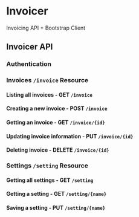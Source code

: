 # Invoicer

Invoicing API + Bootstrap Client

## Invoicer API

### Authentication

### Invoices `/invoice` Resource

#### Listing all invoices - GET `/invoice`

#### Creating a new invoice - POST `/invoice`

#### Getting an invoice - GET `/invoice/{id}`

#### Updating invoice information - PUT `/invoice/{id}`

#### Deleting invoice - DELETE `/invoice/{id}`

### Settings `/setting` Resource

#### Getting all settings - GET `/setting`

#### Getting a setting - GET `/setting/{name}`

#### Saving a setting - PUT `/setting/{name}`

